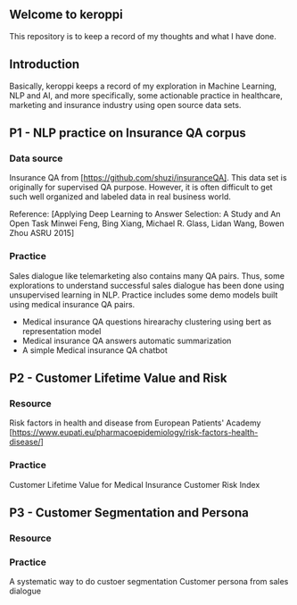 ## Welcome to keroppi

This repository is to keep a record of my thoughts and what I have done. 

## Introduction

Basically, keroppi keeps a record of my exploration in Machine Learning, NLP and AI, and more specifically, some actionable practice in healthcare, marketing and insurance industry using open source data sets.


## P1 - NLP practice on Insurance QA corpus

### Data source

Insurance QA from [https://github.com/shuzi/insuranceQA]. This data set is originally for supervised QA purpose. However, it is often difficult to get such well organized and labeled data in real business world.

Reference: [Applying Deep Learning to Answer Selection: A Study and An Open Task Minwei Feng, Bing Xiang, Michael R. Glass, Lidan Wang, Bowen Zhou ASRU 2015]

### Practice

Sales dialogue like telemarketing also contains many QA pairs. Thus, some explorations to understand successful sales dialogue has been done using unsupervised learning in NLP. Practice includes some demo models built using medical insurance QA pairs. 

- Medical insurance QA questions hirearachy clustering using bert as representation model
- Medical insurance QA answers automatic summarization
- A simple Medical insurance QA chatbot

## P2 - Customer Lifetime Value and Risk

### Resource

Risk factors in health and disease from European Patients' Academy
[https://www.eupati.eu/pharmacoepidemiology/risk-factors-health-disease/]

### Practice

Customer Lifetime Value for Medical Insurance
Customer Risk Index

## P3 - Customer Segmentation and Persona

### Resource

### Practice
A systematic way to do custoer segmentation
Customer persona from sales dialogue
